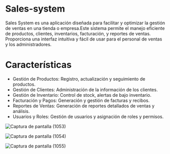 # Sales-system
Sales System es una aplicación diseñada para facilitar y optimizar la gestión de ventas en una tienda o empresa.Este sistema permite el manejo eficiente de productos, clientes, inventarios, facturación, y reportes de ventas. Proporciona una interfaz intuitiva y fácil de usar para el personal de ventas y los administradores.

# Características

- Gestión de Productos: Registro, actualización y seguimiento de productos.
- Gestión de Clientes: Administración de la información de los clientes.
- Gestión de Inventario: Control de stock, alertas de bajo inventario.
- Facturación y Pagos: Generación y gestión de facturas y recibos.
- Reportes de Ventas: Generación de reportes detallados de ventas y análisis.
- Usuarios y Roles: Gestión de usuarios y asignación de roles y permisos.

![Captura de pantalla (1053)](https://github.com/Jesus-Castro10/Sales-system/assets/148921370/f55dc6ad-0b34-45e0-b41f-259c5d86b307)

![Captura de pantalla (1054)](https://github.com/Jesus-Castro10/Sales-system/assets/148921370/8619d2c5-4a27-4a7d-a536-3d8e9898f77a)

![Captura de pantalla (1055)](https://github.com/Jesus-Castro10/Sales-system/assets/148921370/ebd4a6d9-a549-4658-a0e9-ebfff594f40f)
